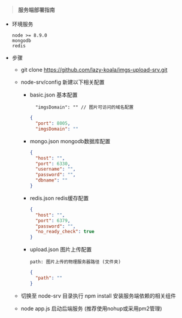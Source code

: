 > #### 服务端部署指南
- 环境服务

  ```
  node >= 8.9.0
  mongodb
  redis
  ```
- 步骤

  - git clone https://github.com/lazy-koala/imgs-upload-srv.git
  
  - node-srv/config 新建以下相关配置
    - basic.json  基本配置
      ```
        "imgsDomain": "" // 图片可访问的域名配置
      ```
      ```json
      {
        "port": 8005,
        "imgsDomain": ""
      ```
    - mongo.json mongodb数据库配置
      ```json
      {
        "host": "",
        "port": 6330,
        "username": "",
        "password": "",
        "dbname": ""
      }
      ```
    - redis.json redis缓存配置
      ```json
      {
        "host": "",
        "port": 6379,
        "password": "",
        "no_ready_check": true
      }
      ```
    - upload.json 图片上传配置
      ```
      path: 图片上传的物理服务器路径 (文件夹)
      ```
      ```json
      {
        "path": ""
      }
      ```
      
  - 切换至 node-srv 目录执行 npm install 安装服务端依赖的相关组件
  
  - node app.js 启动后端服务 (推荐使用nohup或采用pm2管理)
